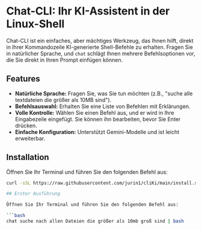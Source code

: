 # Chat-CLI: Ihr KI-Assistent in der Linux-Shell

Chat-CLI ist ein einfaches, aber mächtiges Werkzeug, das Ihnen hilft, direkt in Ihrer Kommandozeile KI-generierte Shell-Befehle zu erhalten. Fragen Sie in natürlicher Sprache, und `chat` schlägt Ihnen mehrere Befehlsoptionen vor, die Sie direkt in Ihren Prompt einfügen können.

## Features

*   **Natürliche Sprache:** Fragen Sie, was Sie tun möchten (z.B., "suche alle textdateien die größer als 10MB sind").
*   **Befehlsauswahl:** Erhalten Sie eine Liste von Befehlen mit Erklärungen.
*   **Volle Kontrolle:** Wählen Sie einen Befehl aus, und er wird in Ihre Eingabezeile eingefügt. Sie können ihn bearbeiten, bevor Sie Enter drücken.
*   **Einfache Konfiguration:** Unterstützt Gemini-Modelle und ist leicht erweiterbar.

## Installation

Öffnen Sie Ihr Terminal und führen Sie den folgenden Befehl aus:

```bash
curl -sSL https://raw.githubusercontent.com/jurin1/cliKi/main/install.sh | bash

## Erster Ausführung

Öffnen Sie Ihr Terminal und führen Sie den folgenden Befehl aus:

```bash
chat suche nach allen Dateien die größer als 10mb groß sind | bash